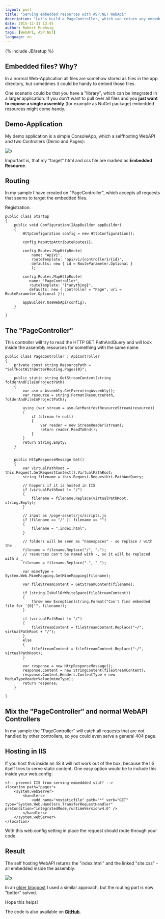 ```yaml
---
layout: post
title: "Serving embedded resources with ASP.NET WebApi"
description: "Let's build a PageController, which can return any embedded file inside your WebApi code."
date: 2015-12-31 13:45
author: Robert Muehsig
tags: [WebAPI, ASP.NET]
language: en
---
```

{% include JB/setup %}

## Embedded files? Why?

In a normal Web-Application all files are somehow stored as files in the app directory, but sometimes it could be handy to embed those files. 

One scenario could be that you have a "library", which can be integrated in a larger application. If you don't want to pull over all files and you __just want to expose a single assembly__ (for example as NuGet package) embedded resources might come handy.

## Demo-Application

My demo application is a simple ConsoleApp, which a selfhosting WebAPI and two Controllers (Demo and Pages):

![x]({{BASE_PATH}}/assets/md-images/2015-12-31/embeddedresources-structure.png "VS Structure")

Important is, that my "target" html and css file are marked as __Embedded Resource__.

## Routing

In my sample I have created on "PageController", which accepts all requests that seems to target the embedded files.

Registration:

    public class Startup
    {
        public void Configuration(IAppBuilder appBuilder)
        {
            HttpConfiguration config = new HttpConfiguration();

            config.MapHttpAttributeRoutes();

            config.Routes.MapHttpRoute(
                name: "ApiV1",
                routeTemplate: "api/v1/{controller}/{id}",
                defaults: new { id = RouteParameter.Optional }
                );

            config.Routes.MapHttpRoute(
               name: "PageController",
               routeTemplate: "{*anything}",
               defaults: new { controller = "Page", uri = RouteParameter.Optional });

            appBuilder.UseWebApi(config);
        }

    }

## The "PageController"

This controller will try to read the HTTP GET PathAndQuery and will look inside the assembly resources for something with the same name. 

    public class PageController : ApiController
    {
        private const string ResourcePath = "SelfHostWithBetterRouting.Pages{0}";

        public static string GetStreamContent(string folderAndFileInProjectPath)
        {
            var asm = Assembly.GetExecutingAssembly();
            var resource = string.Format(ResourcePath, folderAndFileInProjectPath);

            using (var stream = asm.GetManifestResourceStream(resource))
            {
                if (stream != null)
                {
                    var reader = new StreamReader(stream);
                    return reader.ReadToEnd();
                }
            }
            return String.Empty;
        }


        public HttpResponseMessage Get()
        {
            var virtualPathRoot = this.Request.GetRequestContext().VirtualPathRoot;
            string filename = this.Request.RequestUri.PathAndQuery;

            // happens if it is hosted in IIS
            if (virtualPathRoot != "/")
            {
                filename = filename.Replace(virtualPathRoot, string.Empty);
            }
            
            // input as /page-assets/js/scripts.js
            if (filename == "/" || filename == "")
            {
                filename = ".index.html";
            }

            // folders will be seen as "namespaces" - so replace / with the .
            filename = filename.Replace("/", ".");
            // resources can't be named with -, so it will be replaced with a _
            filename = filename.Replace("-", "_");

            var mimeType = System.Web.MimeMapping.GetMimeMapping(filename);

            var fileStreamContent = GetStreamContent(filename);

            if (string.IsNullOrWhiteSpace(fileStreamContent))
            {
                throw new Exception(string.Format("Can't find embedded file for '{0}'", filename));
            }

            if (virtualPathRoot != "/")
            {
                fileStreamContent = fileStreamContent.Replace("~/", virtualPathRoot + "/");
            }
            else
            {
                fileStreamContent = fileStreamContent.Replace("~/", virtualPathRoot);
            }

            var response = new HttpResponseMessage();
            response.Content = new StringContent(fileStreamContent);
            response.Content.Headers.ContentType = new MediaTypeHeaderValue(mimeType);
            return response;
        }

    }	

## Mix the "PageController" and normal WebAPI Controllers

In my sample the "PageController" will catch all requests that are not handled by other controllers, so you could even serve a general 404 page.

## Hosting in IIS

If you host this inside an IIS it will not work out of the box, because the IIS itself tries to serve static content. One easy option would be to include this inside your web.config:


    <!-- prevent IIS from serving embeddded stuff -->
    <location path="pages">
        <system.webServer>
            <handlers>
                <add name="nostaticfile" path="*" verb="GET" type="System.Web.Handlers.TransferRequestHandler" preCondition="integratedMode,runtimeVersionv4.0" />
            </handlers>
        </system.webServer>
    </location>

With this web.config setting in place the request should route through your code.  
  
## Result

The self hosting WebAPI returns the "index.html" and the linked "site.css" - all embedded inside the assembly:

![x]({{BASE_PATH}}/assets/md-images/2015-12-31/embeddedresources-result.png "Result of Democode")

In an [older blogpost](http://blog.codeinside.eu/2015/09/29/wpf-chrome-embedded-and-webapi-selfhosting/) I used a similar approach, but the routing part is now "better" solved.

Hope this helps!

The code is also available on __[GitHub](https://github.com/Code-Inside/Samples/tree/master/2015/SelfHostWithBetterRoutingForEmbeddedResources)__.
